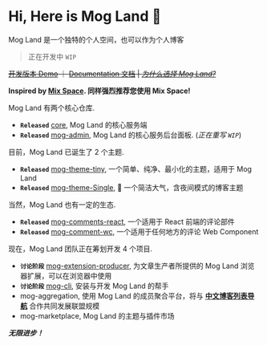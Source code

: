 # Hi, Here is Mog Land 👋

Mog Land 是一个独特的个人空间，也可以作为个人博客

> 正在开发中 `WIP`

~~[开发版本 Demo]() ｜ [Documentation 文档](https://mog.js.org/) | *[为什么选择 Mog Land?](https://mog.js.org/guide/)*~~

**Inspired by [Mix Space](https://github.com/mx-space/). 同样强烈推荐您使用 Mix Space!**

Mog Land 有两个核心仓库.

- **`Released`** [core](https://github.com/mogland/core), Mog Land 的核心服务端
- **`Released`** [mog-admin](https://github.com/mogland/mog-admin), Mog Land 的核心服务后台面板. (*正在重写 `WIP`*)

目前，Mog Land 已诞生了 2 个主题.

- **`Released`** [mog-theme-tiny](https://github.com/mogland/mog-theme-tiny), 一个简单、纯净、最小化的主题，适用于 Mog Land
- **`Released`** [mog-theme-Single](https://github.com/mogland/mog-theme-Single), 🎈 一个简洁大气，含夜间模式的博客主题

当然，Mog Land 也有一定的生态.

- **`Released`** [mog-comments-react](https://github.com/mogland/mog-comments-react), 一个适用于 React 前端的评论部件
- **`Released`** [mog-comment-wc](https://github.com/mogland/mog-comments-wc), 一个适用于任何地方的评论 Web Component

现在，Mog Land 团队正在筹划开发 4 个项目.

- **`讨论阶段`** [mog-extension-producer](https://github.com/mogland/mog-extension-producer), 为文章生产者所提供的 Mog Land 浏览器扩展，可以在浏览器中使用
- **`讨论阶段`** [mog-cli](https://github.com/mogland/mog-cli), 安装与开发 Mog Land 的帮手
- mog-aggregation, 使用 Mog Land 的成员聚合平台，将与 **[中文博客列表导航](https://github.com/zh-blogs)** 合作共同发展联盟规模
- mog-marketplace, Mog Land 的主题与插件市场


**_无限进步！_**
